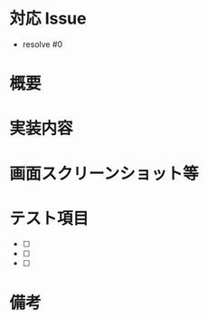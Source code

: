 <!-- 対応したIssue番号を記載 -->

# 対応 Issue

- resolve #0

<!-- 開発内容の概要を記載 -->

# 概要

<!-- 具体的な開発内容を記載 -->

# 実装内容

<!-- URLとともに貼る（なければ空欄でよい） -->

# 画面スクリーンショット等

<!-- テストしてほしい内容を記載 -->

# テスト項目

- [ ]
- [ ]
- [ ]

# 備考
